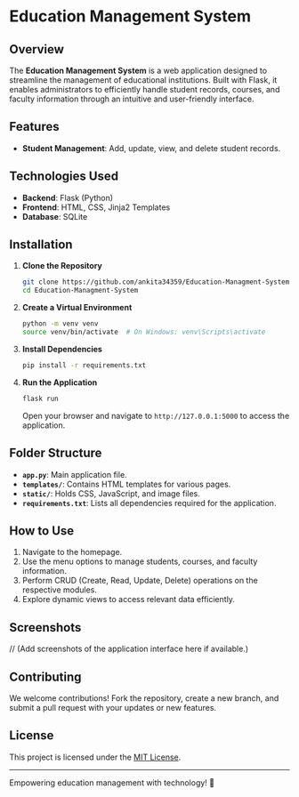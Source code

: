 # Education Management System

## Overview

The **Education Management System** is a web application designed to streamline the management of educational institutions. Built with Flask, it enables administrators to efficiently handle student records, courses, and faculty information through an intuitive and user-friendly interface.

## Features

- **Student Management**: Add, update, view, and delete student records.

## Technologies Used

- **Backend**: Flask (Python)
- **Frontend**: HTML, CSS, Jinja2 Templates
- **Database**: SQLite 

## Installation

1. **Clone the Repository**
   ```bash
   git clone https://github.com/ankita34359/Education-Managment-System.git
   cd Education-Managment-System
   ```

2. **Create a Virtual Environment**
   ```bash
   python -m venv venv
   source venv/bin/activate  # On Windows: venv\Scripts\activate
   ```

3. **Install Dependencies**
   ```bash
   pip install -r requirements.txt
   ```

4. **Run the Application**
   ```bash
   flask run
   ```
   Open your browser and navigate to `http://127.0.0.1:5000` to access the application.

## Folder Structure

- **`app.py`**: Main application file.
- **`templates/`**: Contains HTML templates for various pages.
- **`static/`**: Holds CSS, JavaScript, and image files.
- **`requirements.txt`**: Lists all dependencies required for the application.

## How to Use

1. Navigate to the homepage.
2. Use the menu options to manage students, courses, and faculty information.
3. Perform CRUD (Create, Read, Update, Delete) operations on the respective modules.
4. Explore dynamic views to access relevant data efficiently.

## Screenshots

// (Add screenshots of the application interface here if available.)

## Contributing

We welcome contributions! Fork the repository, create a new branch, and submit a pull request with your updates or new features.

## License

This project is licensed under the [MIT License](LICENSE).

---

Empowering education management with technology! 🚀
